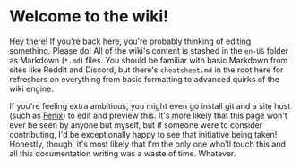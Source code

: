 <!-- Hey there! I appreciate you picking things apart, but please don't touch
     this. K, thx, bye.
-->

# Welcome to the wiki!

Hey there! If you're back here, you're probably thinking of editing something.
Please do! All of the wiki's content is stashed in the `en-US` folder as
Markdown (`*.md`) files. You should be familiar with basic Markdown from sites
like Reddit and Discord, but there's `cheatsheet.md` in the root here for
refreshers on everything from basic formatting to advanced quirks of the wiki
engine.

If you're feeling extra ambitious, you might even go install git and a site host
(such as [Fenix](http://fenixwebserver.com/)) to edit and preview this. It's
more likely that this page won't ever be seen by anyone but myself, but if
someone were to consider contributing, I'd be exceptionally happy to see that
initiative being taken! Honestly, though, it's most likely that I'm the only one
who'll touch this and all this documentation writing was a waste of time.
Whatever.

<!-- pleas edit dis frands its hard by mahsulf -->